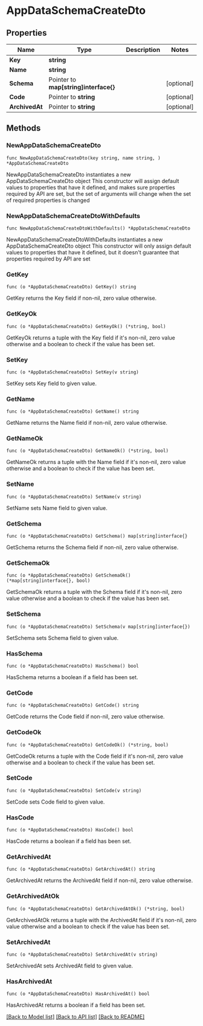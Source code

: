 # AppDataSchemaCreateDto

## Properties

Name | Type | Description | Notes
------------ | ------------- | ------------- | -------------
**Key** | **string** |  | 
**Name** | **string** |  | 
**Schema** | Pointer to **map[string]interface{}** |  | [optional] 
**Code** | Pointer to **string** |  | [optional] 
**ArchivedAt** | Pointer to **string** |  | [optional] 

## Methods

### NewAppDataSchemaCreateDto

`func NewAppDataSchemaCreateDto(key string, name string, ) *AppDataSchemaCreateDto`

NewAppDataSchemaCreateDto instantiates a new AppDataSchemaCreateDto object
This constructor will assign default values to properties that have it defined,
and makes sure properties required by API are set, but the set of arguments
will change when the set of required properties is changed

### NewAppDataSchemaCreateDtoWithDefaults

`func NewAppDataSchemaCreateDtoWithDefaults() *AppDataSchemaCreateDto`

NewAppDataSchemaCreateDtoWithDefaults instantiates a new AppDataSchemaCreateDto object
This constructor will only assign default values to properties that have it defined,
but it doesn't guarantee that properties required by API are set

### GetKey

`func (o *AppDataSchemaCreateDto) GetKey() string`

GetKey returns the Key field if non-nil, zero value otherwise.

### GetKeyOk

`func (o *AppDataSchemaCreateDto) GetKeyOk() (*string, bool)`

GetKeyOk returns a tuple with the Key field if it's non-nil, zero value otherwise
and a boolean to check if the value has been set.

### SetKey

`func (o *AppDataSchemaCreateDto) SetKey(v string)`

SetKey sets Key field to given value.


### GetName

`func (o *AppDataSchemaCreateDto) GetName() string`

GetName returns the Name field if non-nil, zero value otherwise.

### GetNameOk

`func (o *AppDataSchemaCreateDto) GetNameOk() (*string, bool)`

GetNameOk returns a tuple with the Name field if it's non-nil, zero value otherwise
and a boolean to check if the value has been set.

### SetName

`func (o *AppDataSchemaCreateDto) SetName(v string)`

SetName sets Name field to given value.


### GetSchema

`func (o *AppDataSchemaCreateDto) GetSchema() map[string]interface{}`

GetSchema returns the Schema field if non-nil, zero value otherwise.

### GetSchemaOk

`func (o *AppDataSchemaCreateDto) GetSchemaOk() (*map[string]interface{}, bool)`

GetSchemaOk returns a tuple with the Schema field if it's non-nil, zero value otherwise
and a boolean to check if the value has been set.

### SetSchema

`func (o *AppDataSchemaCreateDto) SetSchema(v map[string]interface{})`

SetSchema sets Schema field to given value.

### HasSchema

`func (o *AppDataSchemaCreateDto) HasSchema() bool`

HasSchema returns a boolean if a field has been set.

### GetCode

`func (o *AppDataSchemaCreateDto) GetCode() string`

GetCode returns the Code field if non-nil, zero value otherwise.

### GetCodeOk

`func (o *AppDataSchemaCreateDto) GetCodeOk() (*string, bool)`

GetCodeOk returns a tuple with the Code field if it's non-nil, zero value otherwise
and a boolean to check if the value has been set.

### SetCode

`func (o *AppDataSchemaCreateDto) SetCode(v string)`

SetCode sets Code field to given value.

### HasCode

`func (o *AppDataSchemaCreateDto) HasCode() bool`

HasCode returns a boolean if a field has been set.

### GetArchivedAt

`func (o *AppDataSchemaCreateDto) GetArchivedAt() string`

GetArchivedAt returns the ArchivedAt field if non-nil, zero value otherwise.

### GetArchivedAtOk

`func (o *AppDataSchemaCreateDto) GetArchivedAtOk() (*string, bool)`

GetArchivedAtOk returns a tuple with the ArchivedAt field if it's non-nil, zero value otherwise
and a boolean to check if the value has been set.

### SetArchivedAt

`func (o *AppDataSchemaCreateDto) SetArchivedAt(v string)`

SetArchivedAt sets ArchivedAt field to given value.

### HasArchivedAt

`func (o *AppDataSchemaCreateDto) HasArchivedAt() bool`

HasArchivedAt returns a boolean if a field has been set.


[[Back to Model list]](../README.md#documentation-for-models) [[Back to API list]](../README.md#documentation-for-api-endpoints) [[Back to README]](../README.md)


